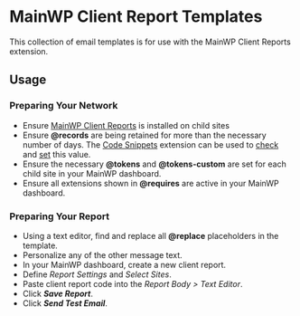 # MainWP Client Report Templates
This collection of email templates is for use with the MainWP Client Reports extension.

## Usage

### Preparing Your Network
+ Ensure [MainWP Client Reports](https://twhl.xyz/mwp-cr/) is installed on child sites
+ Ensure **@records** are being retained for more than the necessary number of days. The [Code Snippets](https://twhl.xyz/mwp-cs/) extension can be used to [check](https://github.com/uamv/snippets-mainwp-code-snippets/blob/master/child-report-period-get.php) and [set](https://github.com/uamv/snippets-mainwp-code-snippets/blob/master/child-report-period-set.php) this value.
+ Ensure the necessary **@tokens** and **@tokens-custom** are set for each child site in your MainWP dashboard.
+ Ensure all extensions shown in **@requires** are active in your MainWP dashboard.

### Preparing Your Report
+ Using a text editor, find and replace all **@replace** placeholders in the template.
+ Personalize any of the other message text.
+ In your MainWP dashboard, create a new client report.
+ Define *Report Settings* and *Select Sites*.
+ Paste client report code into the *Report Body > Text Editor*.
+ Click ***Save Report***.
+ Click ***Send Test Email***.
